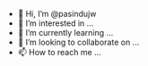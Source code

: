 - 👋 Hi, I’m @pasindujw
- 👀 I’m interested in ...
- 🌱 I’m currently learning ...
- 💞️ I’m looking to collaborate on ...
- 📫 How to reach me ...

<!---
pasindujw/pasindujw is a ✨ special ✨ repository because its `README.md` (this file) appears on your GitHub profile.
You can click the Preview link to take a look at your changes.
--->
